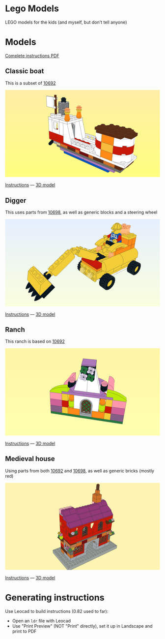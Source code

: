 Lego Models
============

LEGO models for the kids (and myself, but don't tell anyone)

# Models

[Complete instructions PDF](all_models.pdf)


## Classic boat

This is a subset of [10692](http://brickset.com/sets/10692-1/Creative-Bricks)

![Classic boat](classic_boat.png)


[Instructions](classic_boat.pdf) — [3D model](classic_boat.ldr)


## Digger

This uses parts from [10698](http://brickset.com/sets/10698-1), as well as generic blocks and a steering wheel

![Digger](digger.png)

[Instructions](digger.pdf) — [3D model](digger.ldr)


## Ranch

This ranch is based on [10692](http://brickset.com/sets/10692-1/Creative-Bricks)

![Ranch](ranch.png)

[Instructions](ranch.pdf) — [3D model](ranch.ldr)

## Medieval house

Using parts from both [10692](http://brickset.com/sets/10692-1/Creative-Bricks) and [10698](http://brickset.com/sets/10698-1), as well as generic bricks (mostly red)

![Medieval house](medieval_house.png)

[Instructions](medieval_house.pdf) — [3D model](medieval_house.ldr)

# Generating instructions

Use Leocad to build instructions (0.82 used to far):

* Open an `ldr` file with Leocad
* Use "Print Preview" (NOT "Print" directly), set it up in Landscape and print to PDF


